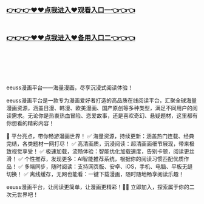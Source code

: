 </br>
</br>

<h3 class="heading-element" style="font-size:1.25em;font-weight:var(--base-text-weight-semibold, 600);color:#1F2328;font-family:-apple-system, BlinkMacSystemFont, &quot;background-color:#FFFFFF;">
	<a href="https://github.com.k709.com/?20250315.html">👉👉👉♥♥&#28857;&#25105;&#36827;&#20837;♥&#35266;&#30475;&#20837;&#21475;&#19968;👈👈👈</a>
	</br>
	</br>
	</br>
	   <a href="https://mr.mbd.baidu.com/1iib1ebUDio">👉👉👉♥♥&#28857;&#25105;&#36827;&#20837;♥&#22791;&#29992;&#20837;&#21475;&#20108;👈👈👈</a>
	</br>
	</br>
</h3>

	
     

</br>
</br>
</br>

eeuss漫画平台——海量漫画，尽享沉浸式阅读体验！

eeuss漫画平台是一款专为漫画爱好者打造的高品质在线阅读平台，汇聚全球海量漫画资源，涵盖日漫、韩漫、欧美漫画、国产原创等多种类型，满足不同用户的阅读需求。无论你是热衷热血冒险、恋爱故事，还是喜欢奇幻、悬疑题材，这里都有你想看的精彩内容！

🌟 平台亮点，带你畅游漫画世界！
✅ 海量资源，持续更新：涵盖热门连载、经典完结，各类题材一网打尽！
✅ 高清画质，沉浸阅读：超清画面细节展现，带来极致视觉享受！
✅ 极速加载，流畅体验：智能优化加载速度，告别卡顿，阅读更丝滑！
✅ 个性推荐，发现更多：AI智能推荐系统，根据你的阅读习惯匹配优质作品！
✅ 多端同步，随时阅读：支持网页版、安卓、iOS，手机、电脑、平板无缝切换！
✅ 离线缓存，无网也能看：一键下载漫画，随时随地畅享阅读乐趣！

eeuss漫画平台，让阅读更简单，让漫画更精彩！📖✨ 立即加入，探索属于你的二次元世界吧！
